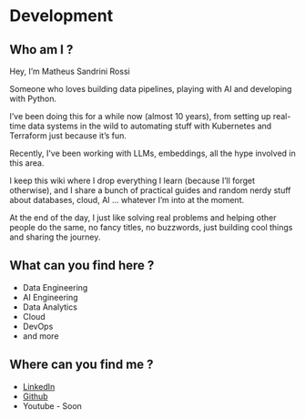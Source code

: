 # Development

## Who am I ?

Hey, I’m Matheus Sandrini Rossi

Someone who loves building data pipelines, playing with AI and developing with Python. 

I’ve been doing this for a while now (almost 10 years), from setting up real-time data systems in the wild to automating stuff with Kubernetes and Terraform just because it’s fun.

Recently, I've been working with LLMs, embeddings, all the hype involved in this area.

I keep this wiki where I drop everything I learn (because I’ll forget otherwise), and I share a bunch of practical guides and random nerdy stuff about databases, cloud, AI … whatever I’m into at the moment.

At the end of the day, I just like solving real problems and helping other people do the same, no fancy titles, no buzzwords, just building cool things and sharing the journey.

## What can you find here ?

- Data Engineering
- AI Engineering
- Data Analytics
- Cloud
- DevOps
- and more

## Where can you find me ?

- [LinkedIn](https://www.linkedin.com/in/matheus-sandrini-rossi/)
- [Github](https://github.com/matheus-rossi)
- Youtube - Soon